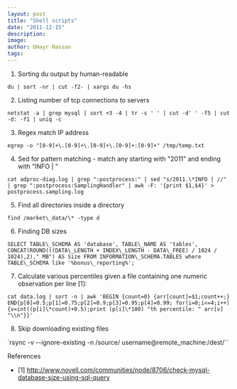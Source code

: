 ```yaml
---
layout: post
title: "Shell scripts"
date: "2011-12-15"
description:
image: 
author: Umayr Hassan
tags:
---
```


1. Sorting du output by human-readable

`du | sort -nr | cut -f2- | xargs du -hs`

2. Listing number of tcp connections to servers

`netstat -a | grep mysql | sort +3 -4 | tr -s ' ' | cut -d' ' -f5 | cut -d: -f1 | uniq -c`

3. Regex match IP address

`egrep -o "[0-9]+\.[0-9]+\.[0-9]+\.[0-9]+:[0-9]+" /tmp/temp.txt`

4. Sed for pattern matching - match any starting with "2011" and ending with "INFO | "

`cat adproc-diag.log | grep ":postprocess:" | sed "s/2011.\*INFO | //" | grep ":postprocess:SamplingHandler" | awk -F: '{print $1,$4}' > postprocess.sampling.log`

5. Find all directories inside a directory

`find /market\_data/\* -type d`

6. Finding DB sizes

`SELECT TABLE\_SCHEMA AS 'database', TABLE\_NAME AS 'tables', CONCAT(ROUND(((DATA\_LENGTH + INDEX\_LENGTH - DATA\_FREE) / 1024 / 1024),2)," MB") AS Size FROM INFORMATION\_SCHEMA.TABLES where TABLE\_SCHEMA like '%bonus\_reporting%';`

7. Calculate various percentiles given a file containing one numeric observation per line [1]:

`cat data.log | sort -n | awk 'BEGIN {count=0} {arr[count]=$1;count++;} END{p[0]=0.5;p[1]=0.75;p[2]=0.9;p[3]=0.95;p[4]=0.99; for(i=0;i<=4;i++){v=int((p[i]\*count)+0.5);print (p[i]\*100) "th percentile: " arr[v] "\\n"}}'`

8. Skip downloading existing files

`rsync -v --ignore-existing -n /source/ username@remote\_machine:/dest/``

References

* [1] http://www.novell.com/communities/node/8706/check-mysql-database-size-using-sql-query
